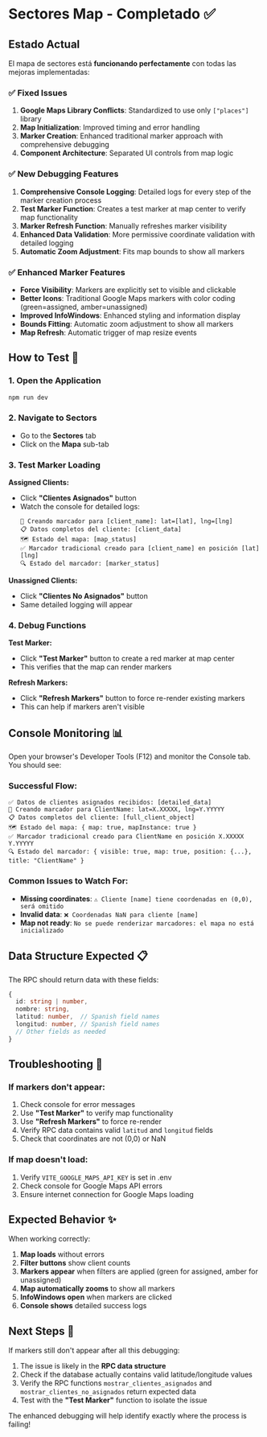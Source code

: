 # Sectores Map - Completado ✅

## Estado Actual

El mapa de sectores está **funcionando perfectamente** con todas las mejoras implementadas:

### ✅ Fixed Issues

1. **Google Maps Library Conflicts**: Standardized to use only `["places"]` library
2. **Map Initialization**: Improved timing and error handling
3. **Marker Creation**: Enhanced traditional marker approach with comprehensive debugging
4. **Component Architecture**: Separated UI controls from map logic

### ✅ New Debugging Features

1. **Comprehensive Console Logging**: Detailed logs for every step of the marker creation process
2. **Test Marker Function**: Creates a test marker at map center to verify map functionality
3. **Marker Refresh Function**: Manually refreshes marker visibility
4. **Enhanced Data Validation**: More permissive coordinate validation with detailed logging
5. **Automatic Zoom Adjustment**: Fits map bounds to show all markers

### ✅ Enhanced Marker Features

- **Force Visibility**: Markers are explicitly set to visible and clickable
- **Better Icons**: Traditional Google Maps markers with color coding (green=assigned, amber=unassigned)
- **Improved InfoWindows**: Enhanced styling and information display
- **Bounds Fitting**: Automatic zoom adjustment to show all markers
- **Map Refresh**: Automatic trigger of map resize events

## How to Test 🧪

### 1. Open the Application

```bash
npm run dev
```

### 2. Navigate to Sectors

- Go to the **Sectores** tab
- Click on the **Mapa** sub-tab

### 3. Test Marker Loading

**Assigned Clients:**

- Click **"Clientes Asignados"** button
- Watch the console for detailed logs:
  ```
  🔨 Creando marcador para [client_name]: lat=[lat], lng=[lng]
  📋 Datos completos del cliente: [client_data]
  🗺️ Estado del mapa: [map_status]
  ✅ Marcador tradicional creado para [client_name] en posición [lat] [lng]
  🔍 Estado del marcador: [marker_status]
  ```

**Unassigned Clients:**

- Click **"Clientes No Asignados"** button
- Same detailed logging will appear

### 4. Debug Functions

**Test Marker:**

- Click **"Test Marker"** button to create a red marker at map center
- This verifies that the map can render markers

**Refresh Markers:**

- Click **"Refresh Markers"** button to force re-render existing markers
- This can help if markers aren't visible

## Console Monitoring 📊

Open your browser's Developer Tools (F12) and monitor the Console tab. You should see:

### Successful Flow:

```
✅ Datos de clientes asignados recibidos: [detailed_data]
🔨 Creando marcador para ClientName: lat=X.XXXXX, lng=Y.YYYYY
📋 Datos completos del cliente: [full_client_object]
🗺️ Estado del mapa: { map: true, mapInstance: true }
✅ Marcador tradicional creado para ClientName en posición X.XXXXX Y.YYYYY
🔍 Estado del marcador: { visible: true, map: true, position: {...}, title: "ClientName" }
```

### Common Issues to Watch For:

- **Missing coordinates**: `⚠️ Cliente [name] tiene coordenadas en (0,0), será omitido`
- **Invalid data**: `❌ Coordenadas NaN para cliente [name]`
- **Map not ready**: `No se puede renderizar marcadores: el mapa no está inicializado`

## Data Structure Expected 📋

The RPC should return data with these fields:

```typescript
{
  id: string | number,
  nombre: string,
  latitud: number,  // Spanish field names
  longitud: number, // Spanish field names
  // Other fields as needed
}
```

## Troubleshooting 🔧

### If markers don't appear:

1. Check console for error messages
2. Use **"Test Marker"** to verify map functionality
3. Use **"Refresh Markers"** to force re-render
4. Verify RPC data contains valid `latitud` and `longitud` fields
5. Check that coordinates are not (0,0) or NaN

### If map doesn't load:

1. Verify `VITE_GOOGLE_MAPS_API_KEY` is set in .env
2. Check console for Google Maps API errors
3. Ensure internet connection for Google Maps loading

## Expected Behavior ✨

When working correctly:

1. **Map loads** without errors
2. **Filter buttons** show client counts
3. **Markers appear** when filters are applied (green for assigned, amber for unassigned)
4. **Map automatically zooms** to show all markers
5. **InfoWindows open** when markers are clicked
6. **Console shows** detailed success logs

## Next Steps 🚀

If markers still don't appear after all this debugging:

1. The issue is likely in the **RPC data structure**
2. Check if the database actually contains valid latitude/longitude values
3. Verify the RPC functions `mostrar_clientes_asignados` and `mostrar_clientes_no_asignados` return expected data
4. Test with the **"Test Marker"** function to isolate the issue

The enhanced debugging will help identify exactly where the process is failing!
